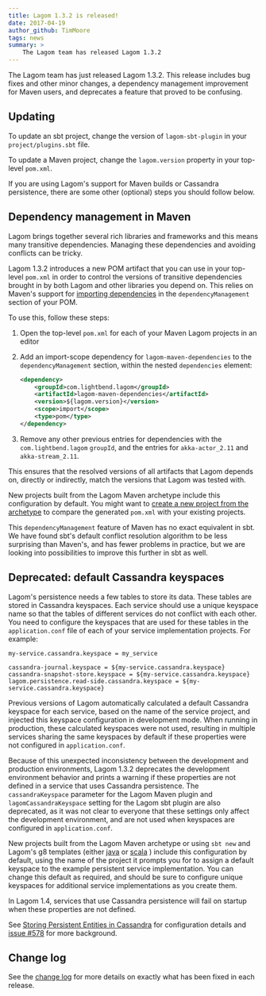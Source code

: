 ```yaml
---
title: Lagom 1.3.2 is released!
date: 2017-04-19
author_github: TimMoore
tags: news
summary: >
    The Lagom team has released Lagom 1.3.2
---
```


The Lagom team has just released Lagom 1.3.2. This release includes bug fixes and other minor changes, a dependency management improvement for Maven users, and deprecates a feature that proved to be confusing.

## Updating

To update an sbt project, change the version of `lagom-sbt-plugin` in your `project/plugins.sbt` file.

To update a Maven project, change the `lagom.version` property in your top-level `pom.xml`.

If you are using Lagom's support for Maven builds or Cassandra persistence, there are some other (optional) steps you should follow below.

## Dependency management in Maven

Lagom brings together several rich libraries and frameworks and this means many transitive dependencies. Managing these dependencies and avoiding conflicts can be tricky.

Lagom 1.3.2 introduces a new POM artifact that you can use in your top-level `pom.xml` in order to control the versions of transitive dependencies brought in by both Lagom and other libraries you depend on. This relies on Maven's support for [importing dependencies](https://maven.apache.org/guides/introduction/introduction-to-dependency-mechanism.html#Importing_Dependencies) in the `dependencyManagement` section of your POM.

To use this, follow these steps:

1. Open the top-level `pom.xml` for each of your Maven Lagom projects in an editor
2. Add an import-scope dependency for `lagom-maven-dependencies` to the `dependencyManagement` section, within the nested `dependencies` element:

    ```xml
    <dependency>
        <groupId>com.lightbend.lagom</groupId>
        <artifactId>lagom-maven-dependencies</artifactId>
        <version>${lagom.version}</version>
        <scope>import</scope>
        <type>pom</type>
    </dependency>
    ```

3. Remove any other previous entries for dependencies with the `com.lightbend.lagom` `groupId`, and the entries for `akka-actor_2.11` and `akka-stream_2.11`.

This ensures that the resolved versions of all artifacts that Lagom depends on, directly or indirectly, match the versions that Lagom was tested with.

New projects built from the Lagom Maven archetype include this configuration by default. You might want to [create a new project from the archetype](https://www.lagomframework.com/documentation/1.3.x/java/GettingStartedMaven.html) to compare the generated `pom.xml` with your existing projects.

This `dependencyManagement` feature of Maven has no exact equivalent in sbt. We have found sbt's default conflict resolution algorithm to be less surprising than Maven's, and has fewer problems in practice, but we are looking into possibilities to improve this further in sbt as well.

## Deprecated: default Cassandra keyspaces

Lagom's persistence needs a few tables to store its data. These tables are stored in Cassandra keyspaces. Each service should use a unique keyspace name so that the tables of different services do not conflict with each other. You need to configure the keyspaces that are used for these tables in the `application.conf` file of each of your service implementation projects. For example:

```
my-service.cassandra.keyspace = my_service

cassandra-journal.keyspace = ${my-service.cassandra.keyspace}
cassandra-snapshot-store.keyspace = ${my-service.cassandra.keyspace}
lagom.persistence.read-side.cassandra.keyspace = ${my-service.cassandra.keyspace}
```

Previous versions of Lagom automatically calculated a default Cassandra keyspace for each service, based on the name of the service project, and injected this keyspace configuration in development mode. When running in production, these calculated keyspaces were not used, resulting in multiple services sharing the same keyspaces by default if these properties were not configured in `application.conf`.

Because of this unexpected inconsistency between the development and production environments, Lagom 1.3.2 deprecates the development environment behavior and prints a warning if these properties are not defined in a service that uses Cassandra persistence. The `cassandraKeyspace` parameter for the Lagom Maven plugin and `lagomCassandraKeyspace` setting for the Lagom sbt plugin are also deprecated, as it was not clear to everyone that these settings only affect the development environment, and are not used when keyspaces are configured in `application.conf`.

New projects built from the Lagom Maven archetype or using `sbt new` and Lagom's g8 templates (either [java](https://github.com/lagom/lagom-java.g8) or [scala](https://github.com/lagom/lagom-scala.g8) ) include this configuration by default, using the name of the project it prompts you for to assign a default keyspace to the example persistent service implementation. You can change this default as required, and should be sure to configure unique keyspaces for additional service implementations as you create them.

In Lagom 1.4, services that use Cassandra persistence will fail on startup when these properties are not defined.

See [Storing Persistent Entities in Cassandra](https://www.lagomframework.com/documentation/1.3.x/java/PersistentEntityCassandra.html#Configuration) for configuration details and [issue #578](https://github.com/lagom/lagom/issues/578) for more background.

## Change log

See the [change log](/changelog-1.3.x.html) for more details on exactly what has been fixed in each release.
